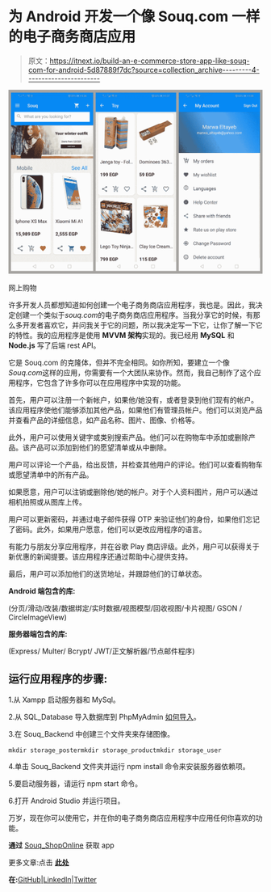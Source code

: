 # 为 Android 开发一个像 Souq.com 一样的电子商务商店应用

> 原文：<https://itnext.io/build-an-e-commerce-store-app-like-souq-com-for-android-5d87889f7dc?source=collection_archive---------4----------------------->

![](img/e10f0424d06d9458b0aca7e220b292b5.png)

网上购物

许多开发人员都想知道如何创建一个电子商务商店应用程序，我也是。因此，我决定创建一个类似于*souq.com*的电子商务商店应用程序。当我分享它的时候，有那么多开发者喜欢它，并问我关于它的问题，所以我决定写一下它，让你了解一下它的特性。我的应用程序是使用 **MVVM 架构**实现的。我已经用 **MySQL** 和 **Node.js** 写了后端 rest API。

它是 Souq.com 的克隆体，但并不完全相同。如你所知，要建立一个像*Souq.com*这样的应用，你需要有一个大团队来协作。然而，我自己制作了这个应用程序，它包含了许多你可以在应用程序中实现的功能。

首先，用户可以注册一个新帐户，如果他/她没有，或者登录到他们现有的帐户。该应用程序使他们能够添加其他产品，如果他们有管理员帐户。他们可以浏览产品并查看产品的详细信息，如产品名称、图片、图像、价格等。

此外，用户可以使用关键字或类别搜索产品。他们可以在购物车中添加或删除产品。该产品可以添加到他们的愿望清单或从中删除。

用户可以评论一个产品，给出反馈，并检查其他用户的评论。他们可以查看购物车或愿望清单中的所有产品。

如果愿意，用户可以注销或删除他/她的帐户。对于个人资料图片，用户可以通过相机拍照或从图库上传。

用户可以更新密码，并通过电子邮件获得 OTP 来验证他们的身份，如果他们忘记了密码。此外，如果用户愿意，他们可以更改应用程序的语言。

有能力与朋友分享应用程序，并在谷歌 Play 商店评级。此外，用户可以获得关于新优惠的新闻提要。该应用程序还通过帮助中心提供支持。

最后，用户可以添加他们的送货地址，并跟踪他们的订单状态。

**Android 端包含的库:**

(分页/滑动/改装/数据绑定/实时数据/视图模型/回收视图/卡片视图/ GSON / CircleImageView)

**服务器端包含的库:**

(Express/ Multer/ Bcrypt/ JWT/正文解析器/节点邮件程序)

## 运行应用程序的步骤:

1.从 Xampp 启动服务器和 MySql。

2.从 SQL_Database 导入数据库到 PhpMyAdmin [如何导入](https://help.dreamhost.com/hc/en-us/articles/214395768-phpMyAdmin-How-to-import-or-restore-a-database-or-table)。

3.在 Souq_Backend 中创建三个文件夹来存储图像。

```
mkdir storage_postermkdir storage_productmkdir storage_user
```

4.单击 Souq_Backend 文件夹并运行 npm install 命令来安装服务器依赖项。

5.要启动服务器，请运行 npm start 命令。

6.打开 Android Studio 并运行项目。

万岁，现在你可以使用它，并在你的电子商务商店应用程序中应用任何你喜欢的功能。

**通过** [Souq_ShopOnline](https://github.com/Marwa-Eltayeb/Souq_ShopOnline) 获取 app

更多文章:点击 [**此处**](https://marwa-eltayeb.medium.com/)

**在:**[GitHub](https://github.com/Marwa-Eltayeb)|[LinkedIn](https://www.linkedin.com/in/marwa-eltayeb/)|[Twitter](https://twitter.com/Marwa_Eltayeb1)